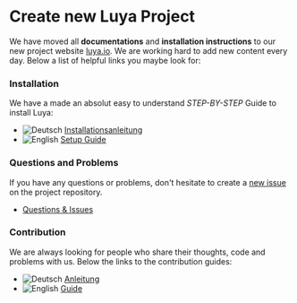 Create new Luya Project
=======================

We have moved all __documentations__ and __installation instructions__ to our new project website [luya.io](https://luya.io). We are working hard to add new content every day. Below a list of helpful links you maybe look for:

### Installation

We have a made an absolut easy to understand *STEP-BY-STEP* Guide to install Luya:

+ ![Deutsch](https://raw.githubusercontent.com/savetheinternet/Tinyboard/master/static/flags/de.png) [Installationsanleitung](https://luya.io/de/handbuch)
+ ![English](https://raw.githubusercontent.com/savetheinternet/Tinyboard/master/static/flags/us.png) [Setup Guide](https://luya.io/en/guide/install)

### Questions and Problems

If you have any questions or problems, don't hesitate to create a [new issue](https://github.com/zephir/luya/issues/new) on the project repository.

+ [Questions & Issues](https://github.com/zephir/luya/issues)

### Contribution

We are always looking for people who share their thoughts, code and problems with us. Below the links to the contribution guides:

+ ![Deutsch](https://raw.githubusercontent.com/savetheinternet/Tinyboard/master/static/flags/de.png) [Anleitung](https://luya.io/de/handbuch/luya-collaboration)
+ ![English](https://raw.githubusercontent.com/savetheinternet/Tinyboard/master/static/flags/us.png) [Guide](https://luya.io/en/guide/luya-collaboration)

